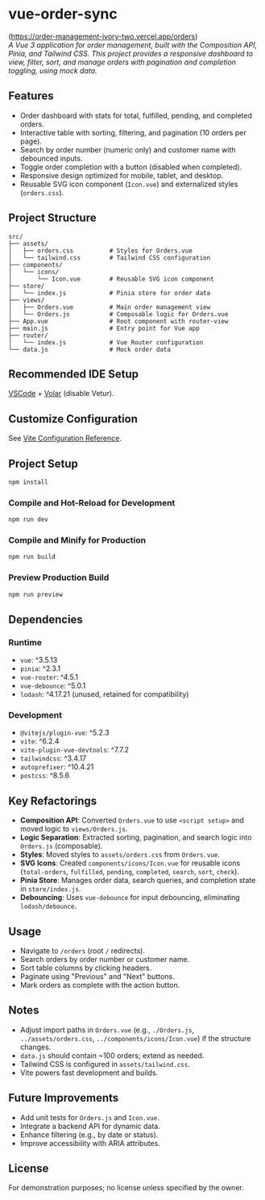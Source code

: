 # vue-order-sync

(https://order-management-ivory-two.vercel.app/orders)  
*A Vue 3 application for order management, built with the Composition API, Pinia, and Tailwind CSS. This project provides a responsive dashboard to view, filter, sort, and manage orders with pagination and completion toggling, using mock data.*

## Features

- Order dashboard with stats for total, fulfilled, pending, and completed orders.
- Interactive table with sorting, filtering, and pagination (10 orders per page).
- Search by order number (numeric only) and customer name with debounced inputs.
- Toggle order completion with a button (disabled when completed).
- Responsive design optimized for mobile, tablet, and desktop.
- Reusable SVG icon component (`Icon.vue`) and externalized styles (`orders.css`).

## Project Structure

```plaintext
src/
├── assets/
│   ├── orders.css          # Styles for Orders.vue
│   └── tailwind.css        # Tailwind CSS configuration
├── components/
│   └── icons/
│       └── Icon.vue        # Reusable SVG icon component
├── store/
│   └── index.js            # Pinia store for order data
├── views/
│   ├── Orders.vue          # Main order management view
│   └── Orders.js           # Composable logic for Orders.vue
├── App.vue                 # Root component with router-view
├── main.js                 # Entry point for Vue app
├── router/
│   └── index.js            # Vue Router configuration
└── data.js                 # Mock order data
```

## Recommended IDE Setup

[VSCode](https://code.visualstudio.com/) + [Volar](https://marketplace.visualstudio.com/items?itemName=Vue.volar) (disable Vetur).

## Customize Configuration

See [Vite Configuration Reference](https://vite.dev/config/).

## Project Setup

```sh
npm install
```

### Compile and Hot-Reload for Development

```sh
npm run dev
```

### Compile and Minify for Production

```sh
npm run build
```

### Preview Production Build

```sh
npm run preview
```

## Dependencies

### Runtime
- `vue`: ^3.5.13
- `pinia`: ^2.3.1
- `vue-router`: ^4.5.1
- `vue-debounce`: ^5.0.1
- `lodash`: ^4.17.21 (unused, retained for compatibility)

### Development
- `@vitejs/plugin-vue`: ^5.2.3
- `vite`: ^6.2.4
- `vite-plugin-vue-devtools`: ^7.7.2
- `tailwindcss`: ^3.4.17
- `autoprefixer`: ^10.4.21
- `postcss`: ^8.5.6

## Key Refactorings

- **Composition API**: Converted `Orders.vue` to use `<script setup>` and moved logic to `views/Orders.js`.
- **Logic Separation**: Extracted sorting, pagination, and search logic into `Orders.js` (composable).
- **Styles**: Moved styles to `assets/orders.css` from `Orders.vue`.
- **SVG Icons**: Created `components/icons/Icon.vue` for reusable icons (`total-orders`, `fulfilled`, `pending`, `completed`, `search`, `sort`, `check`).
- **Pinia Store**: Manages order data, search queries, and completion state in `store/index.js`.
- **Debouncing**: Uses `vue-debounce` for input debouncing, eliminating `lodash/debounce`.

## Usage

- Navigate to `/orders` (root `/` redirects).
- Search orders by order number or customer name.
- Sort table columns by clicking headers.
- Paginate using "Previous" and "Next" buttons.
- Mark orders as complete with the action button.

## Notes

- Adjust import paths in `Orders.vue` (e.g., `./Orders.js`, `../assets/orders.css`, `../components/icons/Icon.vue`) if the structure changes.
- `data.js` should contain ~100 orders; extend as needed.
- Tailwind CSS is configured in `assets/tailwind.css`.
- Vite powers fast development and builds.

## Future Improvements

- Add unit tests for `Orders.js` and `Icon.vue`.
- Integrate a backend API for dynamic data.
- Enhance filtering (e.g., by date or status).
- Improve accessibility with ARIA attributes.

## License

For demonstration purposes; no license unless specified by the owner.